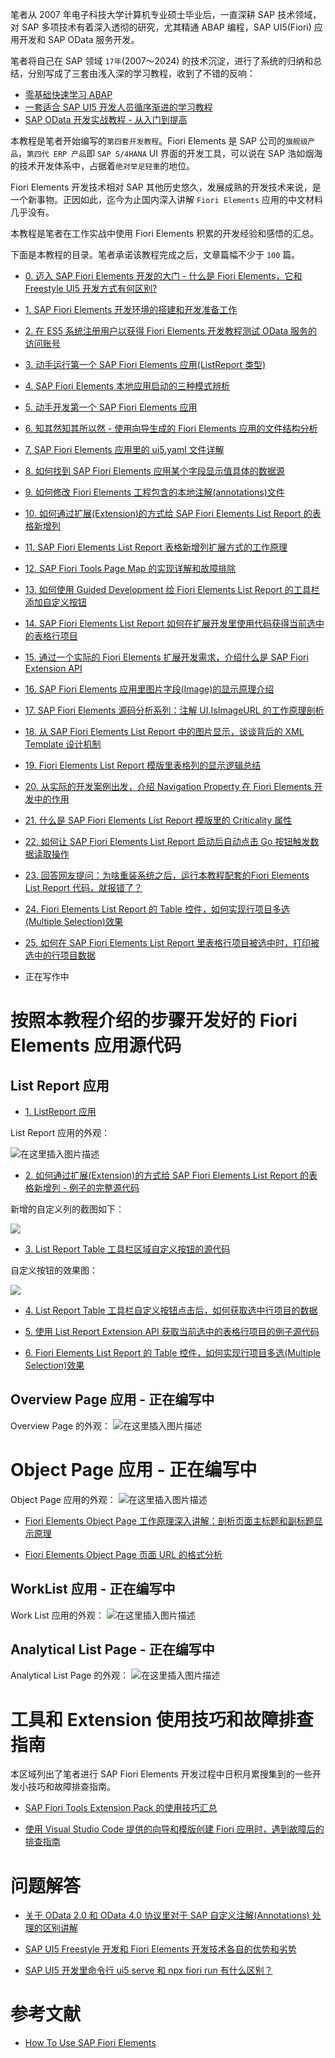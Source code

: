 
笔者从 2007 年电子科技大学计算机专业硕士毕业后，一直深耕 SAP 技术领域，对 SAP 多项技术有着深入透彻的研究，尤其精通 ABAP 编程，SAP UI5(Fiori) 应用开发和 SAP OData 服务开发。

笔者将自己在 SAP 领域 `17年`(2007～2024) 的技术沉淀，进行了系统的归纳和总结，分别写成了三套由浅入深的学习教程，收到了不错的反响：

- [零基础快速学习 ABAP](https://blog.csdn.net/i042416/category_10946326.html)
- [一套适合 SAP UI5 开发人员循序渐进的学习教程](https://blog.csdn.net/i042416/category_11395500.html)
- [SAP OData 开发实战教程 - 从入门到提高](https://blog.csdn.net/i042416/category_11885354.html)

本教程是笔者开始编写的`第四套开发教程`。Fiori Elements 是 SAP 公司的`旗舰级产品`，`第四代 ERP 产品`即 `SAP S/4HANA` UI 界面的开发工具，可以说在 SAP 浩如烟海的技术开发体系中，占据着`绝对举足轻重`的地位。

Fiori Elements 开发技术相对 SAP 其他历史悠久，发展成熟的开发技术来说，是一个新事物。正因如此，迄今为止国内深入讲解 `Fiori Elements` 应用的中文材料几乎没有。

本教程是笔者在工作实战中使用 Fiori Elements 积累的开发经验和感悟的汇总。

下面是本教程的目录。笔者承诺该教程完成之后，文章篇幅不少于 `100` 篇。

- [0. 迈入 SAP Fiori Elements 开发的大门 - 什么是 Fiori Elements，它和 Freestyle UI5 开发方式有何区别?](https://jerry.blog.csdn.net/article/details/130175514)

- [1. SAP Fiori Elements 开发环境的搭建和开发准备工作](https://jerry.blog.csdn.net/article/details/130210653)

- [2. 在 ES5 系统注册用户以获得 Fiori Elements 开发教程测试 OData 服务的访问账号](https://jerry.blog.csdn.net/article/details/130449920)

- [3. 动手运行第一个 SAP Fiori Elements 应用(ListReport 类型)](https://jerry.blog.csdn.net/article/details/130451031)

- [4. SAP Fiori Elements 本地应用启动的三种模式辨析](https://jerry.blog.csdn.net/article/details/130461703)

- [5. 动手开发第一个 SAP Fiori Elements 应用](https://jerry.blog.csdn.net/article/details/131025412)

- [6. 知其然知其所以然 - 使用向导生成的 Fiori Elements 应用的文件结构分析](https://jerry.blog.csdn.net/article/details/131917250)

- [7. SAP Fiori Elements 应用里的 ui5.yaml 文件详解](https://jerry.blog.csdn.net/article/details/131991740)

- [8. 如何找到 SAP Fiori Elements 应用某个字段显示值具体的数据源](https://jerry.blog.csdn.net/article/details/132009910)

- [9. 如何修改 Fiori Elements 工程包含的本地注解(annotations)文件](https://jerry.blog.csdn.net/article/details/132022040)

- [10. 如何通过扩展(Extension)的方式给 SAP Fiori Elements List Report 的表格新增列](https://blog.csdn.net/i042416/article/details/132113251)

- [11. SAP Fiori Elements List Report 表格新增列扩展方式的工作原理](https://blog.csdn.net/i042416/article/details/132164977)

- [12. SAP Fiori Tools Page Map 的实现详解和故障排除](https://jerry.blog.csdn.net/article/details/132365735)

- [13. 如何使用 Guided Development 给 Fiori Elements List Report 的工具栏添加自定义按钮](https://jerry.blog.csdn.net/article/details/132372058)

- [14. SAP Fiori Elements List Report 如何在扩展开发里使用代码获得当前选中的表格行项目](https://jerry.blog.csdn.net/article/details/132389350)

- [15. 通过一个实际的 Fiori Elements 扩展开发需求，介绍什么是 SAP Fiori Extension API](https://jerry.blog.csdn.net/article/details/132395205)

- [16. SAP Fiori Elements 应用里图片字段(Image)的显示原理介绍](https://blog.csdn.net/i042416/article/details/135779315)

- [17. SAP Fiori Elements 源码分析系列：注解 UI.IsImageURL 的工作原理剖析](https://jerry.blog.csdn.net/article/details/135819678)

- [18. 从 SAP Fiori Elements List Report 中的图片显示，谈谈背后的 XML Template 设计机制](https://blog.csdn.net/i042416/article/details/136198682)

- [19. Fiori Elements List Report 模版里表格列的显示逻辑总结](https://blog.csdn.net/i042416/article/details/136210259)

- [20. 从实际的开发案例出发，介绍 Navigation Property 在 Fiori Elements 开发中的作用](https://blog.csdn.net/i042416/article/details/136213620)

- [21. 什么是 SAP Fiori Elements List Report 模版里的 Criticality 属性](https://blog.csdn.net/i042416/article/details/136215077)

- [22. 如何让 SAP Fiori Elements List Report 启动后自动点击 Go 按钮触发数据读取操作](https://jerry.blog.csdn.net/article/details/144446936)

- [23. 回答网友提问：为啥重装系统之后，运行本教程配套的Fiori Elements List Report 代码，就报错了？](https://jerry.blog.csdn.net/article/details/144446941)

- [24. Fiori Elements List Report 的 Table 控件，如何实现行项目多选(Multiple Selection)效果](https://blog.csdn.net/i042416/article/details/147363792)

- [25. 如何在 SAP Fiori Elements List Report 里表格行项目被选中时，打印被选中的行项目数据](https://blog.csdn.net/i042416/article/details/147404086)

- 正在写作中

# 按照本教程介绍的步骤开发好的 Fiori Elements 应用源代码

## List Report 应用

- [1. ListReport 应用](https://github.com/wangzixi-diablo/ui5-tutorial/tree/main/Fiori-Elements-Tutotials/01/jerryfiorielement-01)

List Report 应用的外观：

![在这里插入图片描述](https://img-blog.csdnimg.cn/36d5e126e8804bb0b865eb4f748f2027.png)

- [2. 如何通过扩展(Extension)的方式给 SAP Fiori Elements List Report 的表格新增列 - 例子的完整源代码](https://github.com/wangzixi-diablo/ui5-tutorial/tree/main/Fiori-Elements-Tutotials/02/jerryfiorielement-02)

新增的自定义列的截图如下：

![](https://img-blog.csdnimg.cn/img_convert/e222e8f1e921f161e77c491c3992741e.webp?x-oss-process=image/format,png)

- [3. List Report Table 工具栏区域自定义按钮的源代码](https://github.com/wangzixi-diablo/ui5-tutorial/tree/main/Fiori-Elements-Tutotials/03/jerryfiorielement-03)

自定义按钮的效果图：

![](https://img-blog.csdnimg.cn/img_convert/24bbd698085d03b292b371bdce673a91.webp?x-oss-process=image/format,png)

- [4. List Report Table 工具栏自定义按钮点击后，如何获取选中行项目的数据](https://github.com/wangzixi-diablo/ui5-tutorial/tree/main/Fiori-Elements-Tutotials/04/jerryfiorielement-04)

- [5. 使用 List Report Extension API 获取当前选中的表格行项目的例子源代码](https://github.com/wangzixi-diablo/ui5-tutorial/tree/main/Fiori-Elements-Tutotials/05/jerryfiorielement-05)

- [6. Fiori Elements List Report 的 Table 控件，如何实现行项目多选(Multiple Selection)效果](https://blog.csdn.net/i042416/article/details/147363792)

## Overview Page 应用 - 正在编写中

Overview Page 的外观：
![在这里插入图片描述](https://img-blog.csdnimg.cn/6a3340cae1054655ba7359cdffb49074.png)

# Object Page 应用 - 正在编写中

Object Page 应用的外观：
![在这里插入图片描述](https://img-blog.csdnimg.cn/7ee9bf9d2eb24368af689936203518b6.png)

- [Fiori Elements Object Page 工作原理深入讲解：剖析页面主标题和副标题显示原理](https://blog.csdn.net/i042416/article/details/147457018)

- [Fiori Elements Object Page 页面 URL 的格式分析](https://blog.csdn.net/i042416/article/details/147472252)

## WorkList 应用 - 正在编写中

Work List 应用的外观：
![在这里插入图片描述](https://img-blog.csdnimg.cn/ed59a3792b3340a79a79c7808a692feb.png)


## Analytical List Page - 正在编写中

Analytical List Page 的外观：
![在这里插入图片描述](https://img-blog.csdnimg.cn/ffbc6b2be38146788278e2e14522e097.png)

# 工具和 Extension 使用技巧和故障排查指南

本区域列出了笔者进行 SAP Fiori Elements 开发过程中日积月累搜集到的一些开发小技巧和故障排查指南。

- [SAP Fiori Tools Extension Pack 的使用技巧汇总](https://blog.csdn.net/i042416/article/details/134741772)

- [使用 Visual Studio Code 提供的向导和模版创建 Fiori 应用时，遇到故障后的排查指南](https://blog.csdn.net/i042416/article/details/135362439)

# 问题解答

- [关于 OData 2.0 和 OData 4.0 协议里对于 SAP 自定义注解(Annotations) 处理的区别讲解](https://jerry.blog.csdn.net/article/details/134648448)

- [SAP UI5 Freestyle 开发和 Fiori Elements 开发技术各自的优势和劣势](https://blog.csdn.net/i042416/article/details/135972354)

- [SAP UI5 开发里命令行 ui5 serve 和 npx fiori run 有什么区别？](https://jerry.blog.csdn.net/article/details/130475423)

# 参考文献

- [How To Use SAP Fiori Elements](https://sapui5.hana.ondemand.com/#/topic/20de9506339949c7bd16b789e8352f26)
